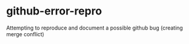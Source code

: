 # github-error-repro


Attempting to reproduce and document a possible github bug  (creating merge conflict)

